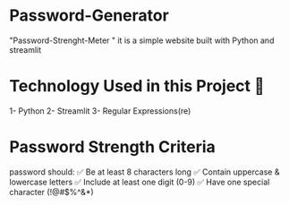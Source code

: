 # Password-Generator
"Password-Strenght-Meter " it is a simple website built with Python and streamlit 
# Technology Used in this Project 🚀
1- Python
2- Streamlit
3- Regular Expressions(re)
# Password Strength Criteria
password should:
✅ Be at least 8 characters long
✅ Contain uppercase & lowercase letters
✅ Include at least one digit (0-9)
✅ Have one special character (!@#$%^&*)
